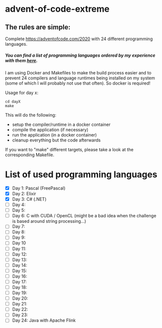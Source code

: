 
# advent-of-code-extreme

## The rules are simple:

Complete https://adventofcode.com/2020 with 24 different programming languages.

##### You can find a list of programming languages ordered by my experience with them [here](https://github.com/NicoBiernat/advent-of-code-extreme/blob/main/programming-languages.md).

I am using Docker and Makefiles to make the build process easier and to prevent 24 compilers and language runtimes being installed on my system (some of which I will probably not use that often).
So docker is required!

Usage for day x:
```shell
cd dayX
make
```
This will do the following:
- setup the compiler/runtime in a docker container
- compile the application (if necessary)
- run the application (in a docker container)
- cleanup everything but the code afterwards  

If you want to "make" different targets, please take a look at the corresponding Makefile.

# List of used programming languages

- [x] Day 1: Pascal (FreePascal)
- [x] Day 2: Elixir
- [x] Day 3: C# (.NET)
- [ ] Day 4:
- [ ] Day 5:
- [ ] Day 6: C with CUDA / OpenCL (might be a bad idea when the challenge is based around string processing...)
- [ ] Day 7:
- [ ] Day 8:
- [ ] Day 9:
- [ ] Day 10
- [ ] Day 11:
- [ ] Day 12:
- [ ] Day 13:
- [ ] Day 14:
- [ ] Day 15:
- [ ] Day 16:
- [ ] Day 17:
- [ ] Day 18:
- [ ] Day 19:
- [ ] Day 20:
- [ ] Day 21:
- [ ] Day 22:
- [ ] Day 23:
- [ ] Day 24: Java with Apache Flink